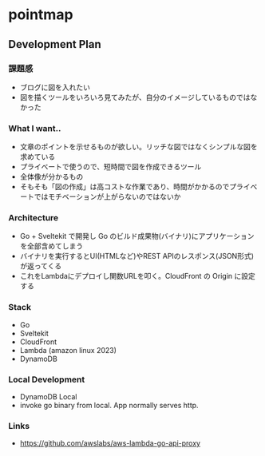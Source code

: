 # pointmap

## Development Plan
### 課題感
- ブログに図を入れたい
- 図を描くツールをいろいろ見てみたが、自分のイメージしているものではなかった

### What I want..
- 文章のポイントを示せるものが欲しい。リッチな図ではなくシンプルな図を求めている
- プライベートで使うので、短時間で図を作成できるツール
- 全体像が分かるもの
- そもそも「図の作成」は高コストな作業であり、時間がかかるのでプライベートではモチベーションが上がらないのではないか

### Architecture
- Go + Sveltekit で開発し Go のビルド成果物(バイナリ)にアプリケーションを全部含めてしまう
- バイナリを実行するとUI(HTMLなど)やREST APIのレスポンス(JSON形式)が返ってくる
- これをLambdaにデプロイし関数URLを叩く。CloudFront の Origin に設定する

### Stack
- Go
- Sveltekit
- CloudFront
- Lambda (amazon linux 2023)
- DynamoDB

### Local Development
- DynamoDB Local
- invoke go binary from local. App normally serves http.

### Links
- https://github.com/awslabs/aws-lambda-go-api-proxy
